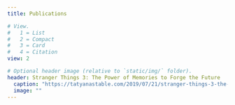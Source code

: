 ```yaml
---
title: Publications

# View.
#   1 = List
#   2 = Compact
#   3 = Card
#   4 = Citation
view: 2

# Optional header image (relative to `static/img/` folder).
header: Stranger Things 3: The Power of Memories to Forge the Future
  caption: "https://tatyanastable.com/2019/07/21/stranger-things-3-the-power-of-memories-to-forge-the-future/"
  image: ""
---
```


